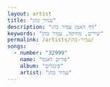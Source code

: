 ```yaml
---
layout: artist
title: "עמיר כהן"
description: "דף האמן עמיר כהן"
keywords: "שירים, מוזיקה, עמיר כהן"
permalink: /artists/עמיר-כהן/
songs:
  - number: "32999"
    name: "פורים דאנס"
    album: "סינגלים"
    artist: "עמיר כהן"
---
```

